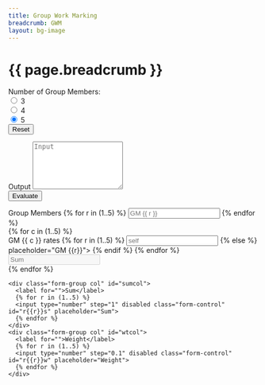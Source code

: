 ```yaml
---
title: Group Work Marking
breadcrumb: GWM
layout: bg-image
---
```

# {{ page.breadcrumb }}

<form class="p-2 m-2 bg-light align-middle">
  <label for="groupRadios">
    Number of Group Members:
  </label>
  <div class="form-check-inline">
    <input class="form-check-input" type="radio" name="groupRadios" id="groupRadio3" onclick="grpsize()" value="3">
    <label class="form-check-label" for="groupRadios">
      3
    </label>
  </div>
  <div class="form-check-inline">
    <input class="form-check-input" type="radio" name="groupRadios" id="groupRadio4" onclick="grpsize()" value="4" checked>
    <label class="form-check-label" for="groupRadios">
      4
    </label>
  </div>
  <div class="form-check-inline">
    <input class="form-check-input" type="radio" name="groupRadios" id="groupRadio4" onclick="grpsize()" value="5" checked>
    <label class="form-check-label" for="groupRadios">
      5
    </label>
  </div>
  <button class="btn btn-primary" onclick="reset_grpsize(); return false;">Reset</button>
</form>

<form>
  <div class="border bg-info m-2 p-4">
    <div class="form-group row">
      <label class="col col-form-label text-right" for="ratings_text">Output</label>
      <textarea class="col form-control" id="ratings_text" rows="6" placeholder="Input"></textarea>
    </div>
    <div class="form-group row">
      <div class="col-sm-3">
      </div>
      <div class="col-sm-9">
        <button class="btn btn-primary" onclick="input_parse(); return false">Evaluate</button>
      </div>
    </div>
  </div>
</form>

<form>
  <div class="form-row">
    <div class="form-group col" id="namescol">
      <label for="ratees">Group Members</label>
    {% for r in (1..5) %}
      <input type="text" class="form-control" name="ratees" id="ratee{{r}}" oninput="rate('{{ r }}')" placeholder="GM {{ r }}">
    {% endfor %}
    </div>
    {% for c in (1..5) %}
    <div class="form-group col" id="r{{c}}col">
      <label id="rater{{ c }}" for="raters{{ c }}">GM {{ c }} rates</label>
      {% for r in (1..5) %}
        <input type="number" step="1" class="form-control"
        id="{{ r }}b{{ c }}" onchange="sumby('{{c}}')"
        {% if r == c %}
        placeholder="self">
        {% else %}
        placeholder="GM {{r}}">
        {% endif %}
      {% endfor %}
      <input type="number" step="1" disabled class="form-control" id="sb{{c}}" placeholder="Sum">
    </div>
    {% endfor %}

    <div class="form-group col" id="sumcol">
      <label for="">Sum</label>
      {% for r in (1..5) %}
      <input type="number" step="1" disabled class="form-control" id="r{{r}}s" placeholder="Sum">
      {% endfor %}
    </div>
    <div class="form-group col" id="wtcol">
      <label for="">Weight</label>
      {% for r in (1..5) %}
      <input type="number" step="0.1" disabled class="form-control" id="r{{r}}w" placeholder="Weight">
      {% endfor %}
    </div>
  </div>
</form>

<script>

var groupsize = 5;

function input_parse()
{
  var textArea = document.getElementById('ratings_text');
  var lines = textArea.value.split('\n');    // lines is an array of strings

  // Loop through all lines
  for (var j = 0; j < lines.length; j++) {
    console.log('Line ' + j + ' is ' + lines[j])
  }
}

function grpsize()
{
  var gsrad = document.querySelector("input[name=groupRadios]:checked");
  groupsize = parseInt(gsrad.value);
  for (var i = groupsize+1; i <=5; i++)
  {
    document.getElementById('r' + i.toString() + 'col').style.display = 'none';
    document.getElementById('ratee' + i.toString()).style.display = 'none';
    document.getElementById('r' + i.toString() + 's').style.display = 'none';
    document.getElementById('r' + i.toString() + 'w').style.display = 'none';
    for (var j = 1; j <= groupsize; j++)
    {
      document.getElementById(i.toString() + 'b' + j.toString()).style.display = 'none';
    }
  }
}

function rate(rr)
{
    var src = "ratee" + rr;
    var dst = "rater" + rr;
    document.getElementById(dst).textContent = document.getElementById(src).value + ' rates:';
    for (var i = 1; i <= groupsize; i++)
    {
      if (rr == i.toString())
      {
        document.getElementById(rr + 'b' + i.toString()).placeholder = 'self';
      }
      else
      {
        document.getElementById(rr + 'b' + i.toString()).placeholder = document.getElementById(src).value;
      }
    }
}

function irate(rr)
{
    var src = 'i-ratee' + rr
    for (var i = 1; i <= groupsize; i++)
    {
      document.getElementById('i-' + rr + 'bi').placeholder = document.getElementById(src).value;
    }
}

function weight()
{
  var sum = 0;
  var maxsum = 0;
  for (var i = 1; i <= groupsize; i++)
  {
    var sid = "r" + i.toString() + "s";
    var sbox = document.getElementById(sid);
    var val = parseInt(sbox.value);
    if (val > maxsum)
    {
      maxsum=val;
    }
  }
  if (!isNaN(maxsum))
  {
    for (var i = 1; i <= groupsize; i++)
    {
      var sid = "r" + i.toString() + "s";
      var wid = "r" + i.toString() + "w";
      var sbox = document.getElementById(sid);
      var wbox = document.getElementById(wid);
      var val = parseInt(sbox.value);
      var wval = ((val*1.0)/(maxsum * 1.0)).toFixed(2);
      console.log(wid);
      console.log(wval);
      if (wval < 0.5)
      {
        wval = 0.5;
      }
      else if (wval <= 1.0)
      {
        wbox.valueAsNumber = wval;
        wbox.style.backgroundColor = "silver";
      }
    }
  }
}

function sumfor(rr)
{
    var rowsum = 0;
    for (var i = 1; i <= groupsize; i++)
    {
      var rrid = rr + "b" + i.toString();
      console.log(rrid);
      var rrbox = document.getElementById(rrid);
      var val = parseInt(rrbox.value);
      if (!isNaN(val))
      {
        rrbox.style.backgroundColor = "silver";
      }
      rowsum = rowsum + val;
    }
    var rrsum = "r" + rr + "s";
    var tt = document.getElementById(rrsum);
    if (!isNaN(rowsum))
    {
      tt.valueAsNumber = rowsum;
      tt.style.backgroundColor = "silver";
    }
    weight();
}

function isumby()
{

    var sum = 0;
    for (var i = 1; i <= groupsize; i++)
    {
      var rbox = document.getElementById('i-' + i.toString() + 'bi');
      var val = parseInt(rbox.value);
      if (!isNaN(val))
      {
        rbox.style.backgroundColor = "silver";
      }
      sum = sum + val;
    }
    var tt = document.getElementById('sbi');
    if (!isNaN(sum))
    {
      tt.valueAsNumber = sum;
      if (sum < 99 || sum > 100)
      {
        tt.style.backgroundColor = "red";
      }
      else
      {
        tt.style.backgroundColor = "silver";
      }
    }
}

function sumby(rr)
{

    var sum = 0;
    console.log(sum);
    for (var i = 1; i <= groupsize; i++)
    {
      var rid = i.toString() + "b" + rr;
      var rbox = document.getElementById(rid);
      var val = parseInt(rbox.value);
      if (!isNaN(val))
      {
        rbox.style.backgroundColor = "silver";
      }
      sum = sum + val;
      sumfor(i.toString());
    }
    var rsum = "sb" + rr;
    var tt = document.getElementById(rsum);
    if (!isNaN(sum))
    {
      tt.valueAsNumber = sum;
      if (sum < 99 || sum > 100)
      {
        tt.style.backgroundColor = "red";
      }
      else
      {
        tt.style.backgroundColor = "silver";
      }
    }
}

function format_ratings()
{
  var ratingsspan = document.getElementById("ratings_text");

  ratingsspan.textContent = "\t\t"
  + document.getElementById("i-ratee1").value + "\n";
  for (var i = 1; i <= groupsize; i++)
  {
    // output information for each criterion
    ratingsspan.textContent = ratingsspan.textContent + document.getElementById('i-ratee' + i.toString()).value +
    '\t' + document.getElementById('i-' + i.toString() + 'bi').value + '\n'
  }
}

function reset_grpsize()
{
}
</script>
